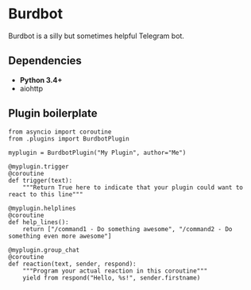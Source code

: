 # Burdbot

Burdbot is a silly but sometimes helpful Telegram bot.

## Dependencies

* **Python 3.4+**
* aiohttp


## Plugin boilerplate

    from asyncio import coroutine
    from .plugins import BurdbotPlugin

    myplugin = BurdbotPlugin("My Plugin", author="Me")

    @myplugin.trigger
    @coroutine
    def trigger(text):
        """Return True here to indicate that your plugin could want to react to this line"""

    @myplugin.helplines
    @coroutine
    def help_lines():
        return ["/command1 - Do something awesome", "/command2 - Do something even more awesome"]

    @myplugin.group_chat
    @coroutine
    def reaction(text, sender, respond):
        """Program your actual reaction in this coroutine"""
        yield from respond("Hello, %s!", sender.firstname)
